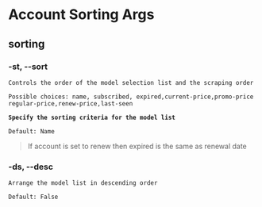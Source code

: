 # Account Sorting Args

## sorting

### -st, --sort

```
Controls the order of the model selection list and the scraping order
```

```
Possible choices: name, subscribed, expired,current-price,promo-price
regular-price,renew-price,last-seen
```

<pre><code><strong>Specify the sorting criteria for the model list
</strong></code></pre>

```
Default: Name
```

> If account is set to renew then expired is the same as renewal date

### -ds, --desc

```
Arrange the model list in descending order
```

```
Default: False
```

